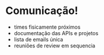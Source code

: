 # Comunicação!

- times fisicamente próximos
- documentação das APIs e projetos
- lista de emails única
- reuniões de review em sequencia
